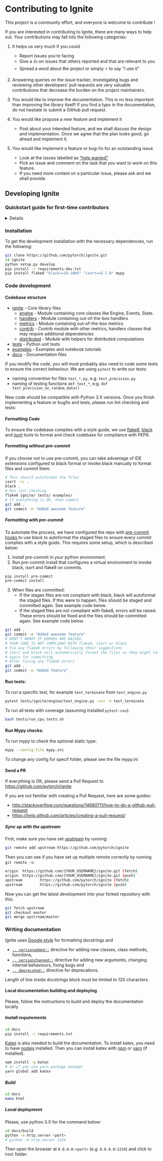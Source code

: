 # Contributing to Ignite

This project is a community effort, and everyone is welcome to contribute !

If you are interested in contributing to Ignite, there are many ways to help out. Your contributions may fall
into the following categories:

1. It helps us very much if you could

   - Report issues you’re facing
   - Give a :+1: on issues that others reported and that are relevant to you
   - Spread a word about the project or simply :star: to say "I use it"

2. Answering queries on the issue tracker, investigating bugs and reviewing other developers’ pull requests are
   very valuable contributions that decrease the burden on the project maintainers.

3. You would like to improve the documentation. This is no less important than improving the library itself!
   If you find a typo in the documentation, do not hesitate to submit a GitHub pull request.

4. You would like propose a new feature and implement it

   - Post about your intended feature, and we shall discuss the design and
     implementation. Once we agree that the plan looks good, go ahead and implement it.

5. You would like implement a feature or bug-fix for an outstanding issue
   - Look at the issues labelled as ["help wanted"](https://github.com/pytorch/ignite/issues?q=is%3Aissue+is%3Aopen+label%3A%22help+wanted%22)
   - Pick an issue and comment on the task that you want to work on this feature.
   - If you need more context on a particular issue, please ask and we shall provide.

## Developing Ignite

### Quickstart guide for first-time contributors

<summary>

<details>

- Install [miniconda](https://docs.conda.io/projects/continuumio-conda/en/latest/user-guide/install/index.html) for your system.
- Create an isolated conda environment for pytorch-ignite:

```bash
conda create -n pytorch-ignite-dev python=3.8
```

- Activate the newly created environment:

```bash
conda activate pytorch-ignite-dev
```

- When developing please take care of preserving `.gitignore` file and make use of `.git/info/exclude` to exclude custom files like: `.idea`, `.vscode` etc.
- Please refer to [github first contributions guidelines](https://github.com/firstcontributions/first-contributions) and don't hesitate to ask the pytorch-ignite community in case of any doubt.
- A good way to start is to tackle one of the [good first issues](https://github.com/pytorch/ignite/labels/good%20first%20issue).

</details>

</summary>

### Installation

To get the development installation with the necessary dependencies, run the following:

```bash
git clone https://github.com/pytorch/ignite.git
cd ignite
python setup.py develop
pip install -r requirements-dev.txt
pip install flake8 "black==19.10b0" "isort==5.7.0" mypy
```

### Code development

#### Codebase structure

- [ignite](ignite) - Core library files
  - [engine](ignite/engine) - Module containing core classes like Engine, Events, State.
  - [handlers](ignite/handlers) - Module containing out-of-the-box handlers
  - [metrics](ignite/metrics) - Module containing out-of-the-box metrics
  - [contrib](ignite/contrib) - Contrib module with other metrics, handlers classes that may require additional dependencies
  - [distributed](ignite/distributed) - Module with helpers for distributed computations
- [tests](tests) - Python unit tests
- [examples](examples) - Examples and notebook tutorials
- [docs](docs) - Documentation files

If you modify the code, you will most probably also need to code some tests to ensure the correct behaviour. We are using
`pytest` to write our tests:

- naming convention for files `test_*.py`, e.g. `test_precision.py`
- naming of testing functions `def test_*`, e.g. `def test_precision_on_random_data()`

New code should be compatible with Python 3.X versions. Once you finish implementing a feature or bugfix and tests,
please run lint checking and tests:

#### Formatting Code

To ensure the codebase complies with a style guide, we use [flake8](https://flake8.pycqa.org/en/latest/),
[black](https://black.readthedocs.io/en/stable/) and [isort](https://pycqa.github.io/isort/) tools to
format and check codebase for compliance with PEP8.

##### Formatting without pre-commit

If you choose not to use pre-commit, you can take advantage of IDE extensions configured to black format or invoke
black manually to format files and commit them.

```bash
# This should autoformat the files
isort -rc .
black .
# Run lint checking
flake8 ignite/ tests/ examples/
# If everything is OK, then commit
git add .
git commit -m "Added awesome feature"
```

##### Formatting with pre-commit

To automate the process, we have configured the repo with [pre-commit hooks](https://pre-commit.com/) to use black to autoformat the staged files to ensure every commit complies with a style guide. This requires some setup, which is described below:

1. Install pre-commit in your python environment.
2. Run pre-commit install that configures a virtual environment to invoke black, isort and flake8 on commits.

```bash
pip install pre-commit
pre-commit install
```

3. When files are committed:
   - If the stages files are not compliant with black, black will autoformat the staged files. If this were to happen, files should be staged and committed again. See example code below.
   - If the staged files are not compliant with flake8, errors will be raised. These errors should be fixed and the files should be committed again. See example code below.

```bash
git add .
git commit -m "Added awesome feature"
# DONT'T WORRY IF ERRORS ARE RAISED.
# YOUR CODE IS NOT COMPLIANT WITH flake8, isort or black
# Fix any flake8 errors by following their suggestions
# isort and black will automatically format the files so they might look different, but you'll need to stage the files
# again for committing
# After fixing any flake8 errors
git add .
git commit -m "Added feature"
```

#### Run tests:

To run a specific test, for example `test_terminate` from `test_engine.py`

```bash
pytest tests/ignite/engine/test_engine.py -vvv -k test_terminate
```

To run all tests with coverage (assuming installed `pytest-cov`):

```bash
bash tests/run_cpu_tests.sh
```

#### Run Mypy checks:

To run mypy to check the optional static type:

```bash
mypy --config-file mypy.ini
```

To change any config for specif folder, please see the file mypy.ini

#### Send a PR

If everything is OK, please send a Pull Request to https://github.com/pytorch/ignite

If you are not familiar with creating a Pull Request, here are some guides:

- http://stackoverflow.com/questions/14680711/how-to-do-a-github-pull-request
- https://help.github.com/articles/creating-a-pull-request/

##### Sync up with the upstream

First, make sure you have set [upstream](https://docs.github.com/en/free-pro-team@latest/github/collaborating-with-issues-and-pull-requests/configuring-a-remote-for-a-fork) by running:

```bash
git remote add upstream https://github.com/pytorch/ignite
```

Then you can see if you have set up multiple remote correctly by running `git remote -v`:

```bash
origin  https://github.com/{YOUR_USERNAME}/ignite.git (fetch)
origin  https://github.com/{YOUR_USERNAME}/ignite.git (push)
upstream        https://github.com/pytorch/ignite (fetch)
upstream        https://github.com/pytorch/ignite (push)
```

Now you can get the latest development into your forked repository with this:

```bash
git fetch upstream
git checkout master
git merge upstream/master
```

### Writing documentation

Ignite uses [Google style](http://sphinxcontrib-napoleon.readthedocs.io/en/latest/example_google.html)
for formatting docstrings and

- [`.. versionadded::`] directive for adding new classes, class methods, functions,
- [`.. versionchanged::`] directive for adding new arguments, changing internal behaviours, fixing bugs and
- [`.. deprecated::`] directive for deprecations.

Length of line inside docstrings block must be limited to 120 characters.

[`.. versionadded::`]: https://www.sphinx-doc.org/en/master/usage/restructuredtext/directives.html#directive-versionadded
[`.. versionchanged::`]: https://www.sphinx-doc.org/en/master/usage/restructuredtext/directives.html#directive-versionchanged
[`.. deprecated::`]: https://www.sphinx-doc.org/en/master/usage/restructuredtext/directives.html#directive-deprecated

#### Local documentation building and deploying

Please, follow the instructions to build and deploy the documentation locally.

##### Install requirements

```bash
cd docs
pip install -r requirements.txt
```

[Katex](https://katex.org/) is also needed to build the documentation.
To install katex, you need to have [nodejs](https://nodejs.org/en/) installed.
Then you can install katex with [npm](https://www.npmjs.com/) or [yarn](https://yarnpkg.com/) (if installed).

```bash
npm install -g katex
# or if you use yarn package manager
yarn global add katex
```

##### Build

```bash
cd docs
make html
```

##### Local deployment

Please, use python 3.X for the command below:

```bash
cd docs/build
python -m http.server <port>
# python -m http.server 1234
```

Then open the browser at `0.0.0.0:<port>` (e.g. `0.0.0.0:1234`) and click to `html` folder.
